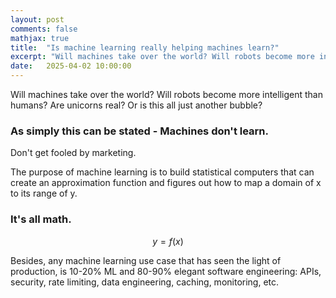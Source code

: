 ```yaml
---
layout: post
comments: false
mathjax: true
title:  "Is machine learning really helping machines learn?"
excerpt: "Will machines take over the world? Will robots become more intelligent than humans? Are unicorns real? Or is this all just another bubble?"
date:   2025-04-02 10:00:00
---
```


Will machines take over the world? Will robots become more intelligent than humans? Are unicorns real? Or is this all just another bubble?

### As simply this can be stated - Machines don't learn. 

Don't get fooled by marketing.

The purpose of machine learning is to build statistical computers that can create an approximation function and figures out how to map a domain of x to its range of y. 

### It's all math.

$$
y = f(x)
$$

Besides, any machine learning use case that has seen the light of production, is 10-20% ML and 80-90% elegant software engineering: APIs, security, rate limiting, data engineering, caching, monitoring, etc.
